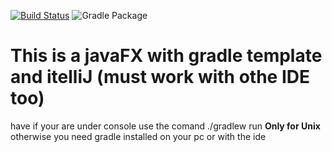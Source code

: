 [![Build Status](https://dev.azure.com/camiloamarillo/camiloamarillo/_apis/build/status/camilojm27.JavaFXGradleTemplate?branchName=master)](https://dev.azure.com/camiloamarillo/camiloamarillo/_build/latest?definitionId=1&branchName=master) ![Gradle Package](https://github.com/camilojm27/JavaFXGradleTemplate/workflows/Gradle%20Package/badge.svg)

# This is a javaFX with gradle template and itelliJ (must work with othe IDE too)
 have
if your are under console use the comand ./gradlew run **Only for Unix** otherwise you need gradle installed on your pc or with the ide
